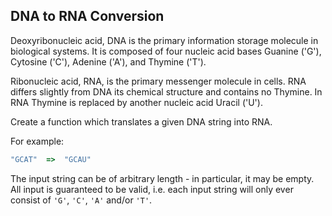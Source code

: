 ## DNA to RNA Conversion

Deoxyribonucleic acid, DNA is the primary information storage molecule in biological systems.
It is composed of four nucleic acid bases Guanine ('G'), Cytosine ('C'), Adenine ('A'), and Thymine ('T').

Ribonucleic acid, RNA, is the primary messenger molecule in cells. RNA differs slightly from DNA its chemical structure and contains no Thymine.
In RNA Thymine is replaced by another nucleic acid Uracil ('U').

Create a function which translates a given DNA string into RNA.

For example:
``` ruby
"GCAT"  =>  "GCAU"
```

The input string can be of arbitrary length - in particular, it may be empty.
All input is guaranteed to be valid, i.e. each input string will only ever consist of  `'G'`,  `'C'`,  `'A'`  and/or  `'T'`.